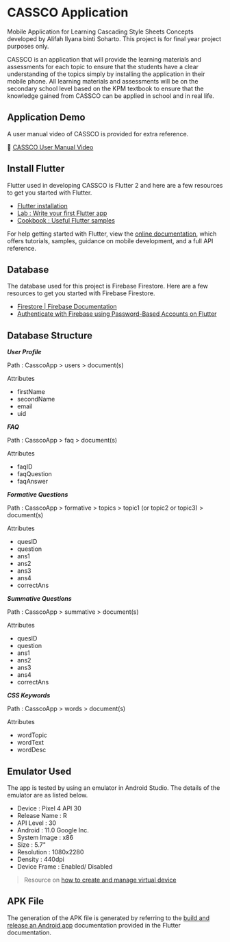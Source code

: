 # CASSCO Application

Mobile Application for Learning Cascading Style Sheets Concepts developed by Alifah Ilyana binti Soharto. This project is for final year project purposes only.

CASSCO is an application that will provide the learning materials and assessments for each topic to ensure that the students have a clear understanding of the topics simply by installing the application in their mobile phone. All learning materials and assessments will be on the secondary school level based on the KPM textbook to ensure that the knowledge gained from CASSCO can be applied in school and in real life.

## Application Demo

A user manual video of CASSCO is provided for extra reference.

:pushpin: [CASSCO User Manual Video](https://youtu.be/Hwj6oawI6cw)

## Install Flutter

Flutter used in developing CASSCO is Flutter 2 and here are a few resources to get you started with Flutter.

- [Flutter installation](https://docs.flutter.dev/get-started/install)
- [Lab : Write your first Flutter app](https://flutter.dev/docs/get-started/codelab)
- [Cookbook : Useful Flutter samples](https://flutter.dev/docs/cookbook)

For help getting started with Flutter, view the
[online documentation](https://flutter.dev/docs), which offers tutorials,
samples, guidance on mobile development, and a full API reference.

## Database

The database used for this project is Firebase Firestore. Here are a few resources to get you started with Firebase Firestore.

- [Firestore | Firebase Documentation](https://firebase.google.com/docs/firestore/quickstart)
- [Authenticate with Firebase using Password-Based Accounts on Flutter](https://firebase.google.com/docs/auth/flutter/password-auth)

## Database Structure

***User Profile***

Path : CasscoApp > users > document(s)

Attributes
- firstName
- secondName
- email
- uid

***FAQ*** 

Path : CasscoApp > faq > document(s)

Attributes
- faqID
- faqQuestion
- faqAnswer

***Formative Questions*** 

Path : CasscoApp > formative > topics > topic1 (or topic2 or topic3) > document(s)

Attributes
- quesID
- question 
- ans1
- ans2
- ans3
- ans4
- correctAns

***Summative Questions*** 

Path : CasscoApp > summative > document(s)

Attributes
- quesID
- question 
- ans1
- ans2
- ans3
- ans4
- correctAns

***CSS Keywords*** 

Path : CasscoApp > words > document(s)

Attributes
- wordTopic
- wordText
- wordDesc

## Emulator Used

The app is tested by using an emulator in Android Studio. The details of the emulator are as listed below.

- Device : Pixel 4 API 30
- Release Name : R
- API Level : 30
- Android : 11.0 Google Inc.
- System Image : x86
- Size : 5.7"
- Resolution : 1080x2280
- Density : 440dpi
- Device Frame : Enabled/ Disabled

> Resource on [how to create and manage virtual device](https://developer.android.com/studio/run/managing-avds)

## APK File

The generation of the APK file is generated by referring to the [build and release an Android app](https://docs.flutter.dev/deployment/android) documentation provided in the Flutter documentation.
